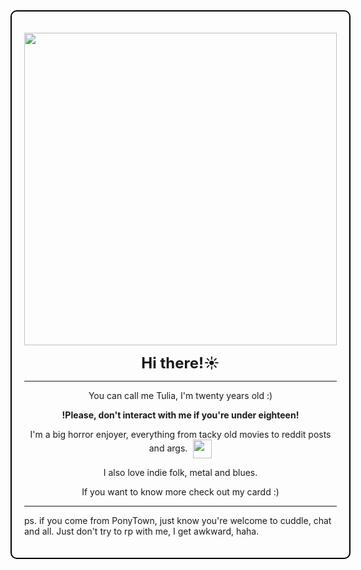 <div style="border: 2px solid #000000; padding: 20px; border-radius: 10px; width: fit-content; margin: 0 auto;">
  <p align="center">
    <img src="https://i.imgur.com/oCi9uJa.gif" width="500"><br>
  </p>

  <p align="center"><strong style="font-size: 24px;">Hi there!☀️</strong></p>

  <hr>

  <div align="center">
    <p>You can call me Tulia, I'm twenty years old :)</p>
    <p><strong>!Please, don't interact with me if you're under eighteen!</strong></p>
    <p>
      I'm a big horror enjoyer, everything from tacky old movies to reddit posts and args.
      <span style="display: inline-block; vertical-align: middle; margin-left: 5px;">
        <img src="https://i.imgur.com/OQ2MFXI.gif" width="30">
      </span>
    </p>
    <p>I also love indie folk, metal and blues.</p>
    <p>If you want to know more check out my cardd :)</p>
  </div>

  <hr>  

  <p>ps. if you come from PonyTown, just know you're welcome to cuddle, chat and all. Just don't try to rp with me, I get awkward, haha.</p>
</div>

</div>




